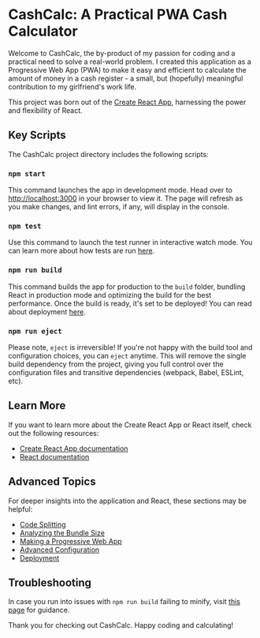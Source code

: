 # CashCalc: A Practical PWA Cash Calculator

Welcome to CashCalc, the by-product of my passion for coding and a practical need to solve a real-world problem. I created this application as a Progressive Web App (PWA) to make it easy and efficient to calculate the amount of money in a cash register - a small, but (hopefully) meaningful contribution to my girlfriend's work life.

This project was born out of the [Create React App](https://github.com/facebook/create-react-app), harnessing the power and flexibility of React.

## Key Scripts 

The CashCalc project directory includes the following scripts:

### `npm start`

This command launches the app in development mode. Head over to [http://localhost:3000](http://localhost:3000) in your browser to view it. The page will refresh as you make changes, and lint errors, if any, will display in the console.

### `npm test`

Use this command to launch the test runner in interactive watch mode. You can learn more about how tests are run [here](https://facebook.github.io/create-react-app/docs/running-tests).

### `npm run build`

This command builds the app for production to the `build` folder, bundling React in production mode and optimizing the build for the best performance. Once the build is ready, it's set to be deployed! You can read about deployment [here](https://facebook.github.io/create-react-app/docs/deployment).

### `npm run eject`

Please note, `eject` is irreversible! If you're not happy with the build tool and configuration choices, you can `eject` anytime. This will remove the single build dependency from the project, giving you full control over the configuration files and transitive dependencies (webpack, Babel, ESLint, etc).

## Learn More

If you want to learn more about the Create React App or React itself, check out the following resources:

- [Create React App documentation](https://facebook.github.io/create-react-app/docs/getting-started)
- [React documentation](https://reactjs.org/)

## Advanced Topics

For deeper insights into the application and React, these sections may be helpful:

- [Code Splitting](https://facebook.github.io/create-react-app/docs/code-splitting)
- [Analyzing the Bundle Size](https://facebook.github.io/create-react-app/docs/analyzing-the-bundle-size)
- [Making a Progressive Web App](https://facebook.github.io/create-react-app/docs/making-a-progressive-web-app)
- [Advanced Configuration](https://facebook.github.io/create-react-app/docs/advanced-configuration)
- [Deployment](https://facebook.github.io/create-react-app/docs/deployment)

## Troubleshooting

In case you run into issues with `npm run build` failing to minify, visit [this page](https://facebook.github.io/create-react-app/docs/troubleshooting#npm-run-build-fails-to-minify) for guidance.

Thank you for checking out CashCalc. Happy coding and calculating!
